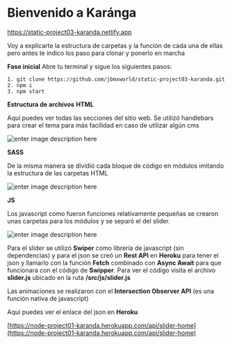 # Bienvenido a Karánga
https://static-project03-karanda.netlify.app

Voy a explicarte la estructura de carpetas y la función de cada una de ellas pero antes te indico los paso para clonar y ponerlo en marcha

**Fase inicial**
Abre tu terminal y sigue los siguientes pasos:

    1. git clone https://github.com/jbmxworld/static-project03-karanda.git
    2. npm i
    3. npm start

**Estructura de archivos**
**HTML**

Aquí puedes ver  todas las secciones del sitio web. Se utilizó handlebars para crear el tema para más facilidad en caso de utilizar algún cms

![enter image description here](https://static-project03-karanda.netlify.app/images/readme/html-structure.png)

**SASS**

De la misma manera se dividió cada bloque de código en módulos imitando la estructura de las carpetas HTML

![enter image description here](https://static-project03-karanda.netlify.app/images/readme/sass-structure.png)

**JS**

Los javascript como fueron funciones relativamente pequeñas se crearon unas carpetas para los módulos y se separó el del slider. 

![enter image description here](https://static-project03-karanda.netlify.app/images/readme/js-structure.png)

Para el slider se utilizó **Swiper** como librería de javascript (sin dependencias) y para el json se creó un **Rest API** en **Heroku** para tener el json y llamarlo con la función **Fetch** combinado con **Async Await** para que funcionara con el código de **Swipper**. Para ver el código visita el archivo **slider.js** ubicado en la ruta **/src/js/slider.js**

Las animaciones se realizaron con el **Intersection Observer API** (es una función nativa de javascript)

Aquí puedes ver el enlace del json en **Heroku** 

[https://node-project01-karanda.herokuapp.com/api/slider-home](https://node-project01-karanda.herokuapp.com/api/slider-home)
